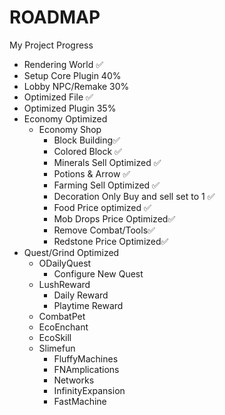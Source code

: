# ROADMAP
My Project Progress
- Rendering World ✅
- Setup Core Plugin 40%
- Lobby NPC/Remake 30%
- Optimized File ✅
- Optimized Plugin 35%
- Economy Optimized
  - Economy Shop
    - Block Building✅
    - Colored Block ✅
    - Minerals Sell Optimized ✅
    - Potions & Arrow ✅
    - Farming Sell Optimized ✅
    - Decoration Only Buy and sell set to 1 ✅
    - Food Price optimized ✅
    - Mob Drops Price Optimized✅
    - Remove Combat/Tools✅
    - Redstone Price Optimized✅
- Quest/Grind Optimized
  - ODailyQuest
    - Configure New Quest
  - LushReward
    - Daily Reward
    - Playtime Reward
  - CombatPet
  - EcoEnchant
  - EcoSkill
  - Slimefun
    - FluffyMachines
    - FNAmplications
    - Networks
    - InfinityExpansion
    - FastMachine
